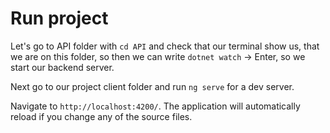 # Run project

Let's go to API folder with `cd API` and check that our terminal show us, that we are on this folder, so then we can write `dotnet watch` -> Enter, so we start our backend server.

Next go to our project client folder and run `ng serve` for a dev server. 

Navigate to `http://localhost:4200/`. The application will automatically reload if you change any of the source files.

